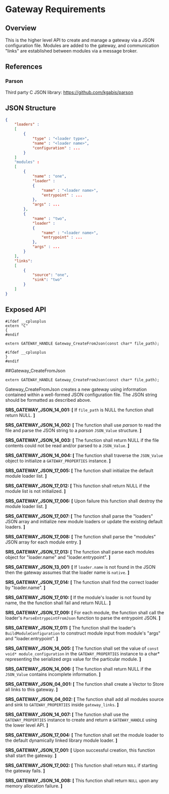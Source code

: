 # Gateway Requirements

## Overview
This is the higher level API to create and manage a gateway via a JSON configuration file. Modules are added to the gateway, and communication "links" are established between modules via a message broker.

## References

### Parson
Third party C JSON library: https://github.com/kgabis/parson

## JSON Structure

```json
{
    "loaders" :
    [
        {
            "type" : "<loader type>",
            "name" : "<loader name>",
            "configuration" : ...
        }
    ]
    "modules" :
    [
        {
            "name" : "one",
            "loader" :
            {
                "name" : "<loader name>",
                "entrypoint" : ...
            },
            "args" : ...
        },
        {
            "name" : "two",
            "loader" :
            {
                "name" : "<loader name>",
                "entrypoint" : ...
            },
            "args" : ...
        }
    ],
    "links":
    [
        {
            "source": "one",
            "sink": "two"
        }
    ]
}
```

## Exposed API
```
#ifdef __cplusplus
extern "C"
{
#endif

extern GATEWAY_HANDLE Gateway_CreateFromJson(const char* file_path);

#ifdef __cplusplus
}
#endif
```

##Gateway_CreateFromJson
```
extern GATEWAY_HANDLE Gateway_CreateFromJson(const char* file_path);
```
Gateway_CreateFromJson creates a new gateway using information contained within a well-formed JSON configuration file. The JSON string should be formatted as described above.

**SRS_GATEWAY_JSON_14_001: [** If `file_path` is NULL the function shall return NULL. **]**

**SRS_GATEWAY_JSON_14_002: [** The function shall use *parson* to read the file and parse the JSON string to a *parson* `JSON_Value` structure. **]**

**SRS_GATEWAY_JSON_14_003: [** The function shall return NULL if the file contents could not be read and/or parsed to a `JSON_Value`. **]**

**SRS_GATEWAY_JSON_14_004: [** The function shall traverse the `JSON_Value` object to initialize a `GATEWAY_PROPERTIES` instance. **]**

**SRS_GATEWAY_JSON_17_005: [** The function shall initialize the default module loader list. **]**

**SRS_GATEWAY_JSON_17_012: [** This function shall return NULL if the module list is not initialized. **]**

**SRS_GATEWAY_JSON_17_006: [** Upon failure this function shall destroy the module loader list. **]**

**SRS_GATEWAY_JSON_17_007: [** The function shall parse the "loaders" JSON array and initialize new module loaders or update the existing default loaders. **]**

**SRS_GATEWAY_JSON_17_008: [** The function shall parse the "modules" JSON array for each module entry. **]**

**SRS_GATEWAY_JSON_17_013: [** The function shall parse each modules object for "loader.name" and "loader.entrypoint". **]**

**SRS_GATEWAY_JSON_13_001: [** If `loader.name` is not found in the JSON then the gateway assumes that the loader name is `native`. **]**

**SRS_GATEWAY_JSON_17_014: [** The function shall find the correct loader by "loader.name". **]**

**SRS_GATEWAY_JSON_17_010: [** If the module's loader is not found by name, the the function shall fail and return NULL. **]**

**SRS_GATEWAY_JSON_17_009: [** For each module, the function shall call the loader's `ParseEntrypointFromJson` function to parse the entrypoint JSON. **]**

**SRS_GATEWAY_JSON_17_011: [** The function shall the loader's `BuildModuleConfiguration` to construct module input from module's "args" and "loader.entrypoint".  **]**

**SRS_GATEWAY_JSON_14_005: [** The function shall set the value of `const void* module_configuration` in the `GATEWAY_PROPERTIES` instance to a char\* representing the serialized *args* value for the particular module. **]**

**SRS_GATEWAY_JSON_14_006: [** The function shall return NULL if the `JSON_Value` contains incomplete information. **]**

**SRS_GATEWAY_JSON_04_001: [** The function shall create a Vector to Store all links to this gateway. **]**

**SRS_GATEWAY_JSON_04_002: [** The function shall add all modules source and sink to `GATEWAY_PROPERTIES` inside `gateway_links`. **]**

**SRS_GATEWAY_JSON_14_007: [** The function shall use the `GATEWAY_PROPERTIES` instance to create and return a `GATEWAY_HANDLE` using the lower level API. **]**

**SRS_GATEWAY_JSON_17_004: [** The function shall set the module loader to the default dynamically linked library module loader. **]**

**SRS_GATEWAY_JSON_17_001: [** Upon successful creation, this function shall start the gateway. **]**

**SRS_GATEWAY_JSON_17_002: [** This function shall return `NULL` if starting the gateway fails. **]**

**SRS_GATEWAY_JSON_14_008: [** This function shall return `NULL` upon any memory allocation failure. **]**
